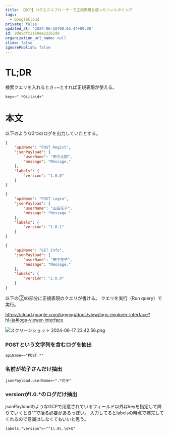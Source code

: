 ```yaml
---
title: 【GCP】ログエクスプローラーで正規表現を使ったフィルタリング
tags:
  - GoogleCloud
private: false
updated_at: '2024-06-18T00:05:44+09:00'
id: 9de5dfc2a50ee22262d8
organization_url_name: null
slide: false
ignorePublish: false
---
```

# TL;DR
検索クエリを入れるとき=~とすれば正規表現が使える。
```
key=~".*Qiita\d+"
```

# 本文
以下のような3つのログを出力していたとする。
```json
{
	"apiName": "POST Regist",
	"jsonPayload": {
		"userName": "田中太郎",
		"message": "Message."
	},
	"labels": {
		"version": "1.0.0"
	}
}
```

```json
{
	"apiName": "POST Login",
	"jsonPayload": {
		"userName": "山田花子",
		"message": "Message."
	},
	"labels": {
		"version": "1.0.1"
	}
}
```

```json
{
	"apiName": "GET Info",
	"jsonPayload": {
		"userName": "田中花子",
		"message": "Message."
	},
	"labels": {
		"version": "2.0.0"
	}
}
```

以下の②の部分に正規表現のクエリが書ける。
クエリを実行（Run query）で実行。

https://cloud.google.com/logging/docs/view/logs-explorer-interface?hl=ja#logs-viewer-interface

![スクリーンショット 2024-06-17 23.42.56.png](https://qiita-image-store.s3.ap-northeast-1.amazonaws.com/0/855584/c3d960d7-69ea-88dc-d5ed-ea14cad039ac.png)

### POSTという文字列を含むログを抽出
```
apiName=~"POST.*"
```

### 名前が花子さんだけ抽出
```
jsonPayload.userName=~".*花子"
```

### versionが1.0.*のログだけ抽出
jsonPayloadのようなGCPで用意されているフィールド以外はkeyを指定して降りていくとき""で括る必要があるっぽい。
入力してるとlabelsの時点で補完してくれるので意識はしなくてもいいと思う。
```
labels."version"=~"^1\.0\.\d+$"
```

